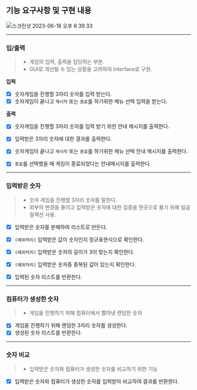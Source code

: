 ## 기능 요구사항 및 구현 내용

![스크린샷 2023-06-18 오후 6 39 33](https://github.com/Hchanghyeon/nextstep-baseball/assets/92444744/a1c97480-6a07-4d38-8594-25d2c294ed55)

<hr>

### 입/출력
> - 게임의 입력, 출력을 담당하는 부분.
> - GUI로 개선될 수 있는 상황을 고려하여 Interface로 구현.

**입력**
- [x]  숫자게임을 진행할 3자리 숫자를 입력 받는다.
- [x]  숫자게임이 끝나고 `재시작` 또는 `종료`를 하기위한 메뉴 선택 입력을 받는다.

**출력**
- [x]  숫자게임을 진행할 3자리 숫자를 입력 받기 위한 안내 메시지를 출력한다.
- [x]  입력받은 3자리 숫자에 대한 결과를 출력한다.
- [x]  숫자게임이 끝나고 `재시작` 또는 `종료`를 하기위한 메뉴 선택 안내 메시지를 출력한다.
- [x]  `종료`를 선택했을 때 게임이 종료되었다는 안내메시지를 출력한다.


<hr>

### 입력받은 숫자
> - 숫자 게임을 진행할 3자리 숫자를 말한다.
> - 외부의 변경을 줄이고 입력받은 숫자에 대한 검증을 한곳으로 몰기 위해 일급 컬렉션 사용.

- [x] 입력받은 숫자를 분해하여 리스트로 만든다.
- [x] `(예외처리)` 입력받은 값이 숫자인지 정규표현식으로 확인한다.
- [x] `(예외처리)` 입력받은 숫자의 길이가 3이 맞는지 확인한다.
- [x] `(예외처리)` 입력받은 숫자중 중복된 값이 있는지 확인한다.
- [x] 입력된 숫자 리스트를 반환한다.


<hr>

### 컴퓨터가 생성한 숫자
> - 게임을 진행하기 위해 컴퓨터에서 뽑아낸 랜덤한 숫자

- [x] 게임을 진행하기 위해 랜덤한 3자리 숫자를 생성한다.
- [x] 생성된 숫자 리스트를 반환한다.

<hr>

### 숫자 비교
> - 입력받은 숫자와 컴퓨터가 생성한 숫자를 비교하기 위한 기능

- [x] 입력받은 숫자와 컴퓨터가 생성한 숫자를 입력받아 비교하여 결과를 반환한다.
